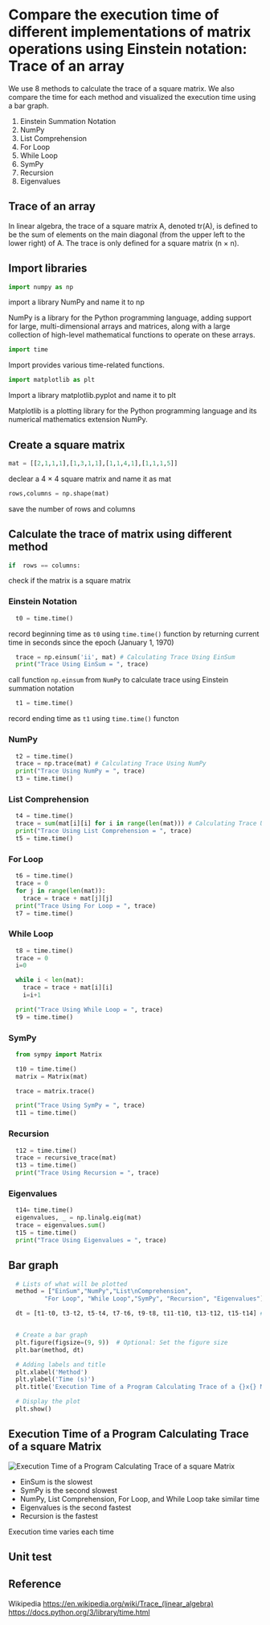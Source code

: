 # Compare the execution time of different implementations of matrix operations using Einstein notation: Trace of an array

We use 8 methods to calculate the trace of a square matrix. We also compare the time for each method and visualized the execution time using a bar graph. 
1. Einstein Summation Notation
2. NumPy
3. List Comprehension
4. For Loop
5. While Loop
6. SymPy 
7. Recursion
8. Eigenvalues
 

## Trace of an array

In linear algebra, the trace of a square matrix A, denoted tr(A), is defined to be the sum of elements on the main diagonal (from the upper left to the lower right) of A. The trace is only defined for a square matrix (n × n).


## Import libraries
```python
import numpy as np
```
import a library NumPy and name it to np

NumPy is a library for the Python programming language, adding support for large, multi-dimensional arrays and matrices, along with a large collection of high-level mathematical functions to operate on these arrays.

```python
import time
```

Import provides various time-related functions.

```python
import matplotlib as plt
```
Import a library matplotlib.pyplot and name it to plt

Matplotlib is a plotting library for the Python programming language and its numerical mathematics extension NumPy.


## Create a square matrix
```python
mat = [[2,1,1,1],[1,3,1,1],[1,1,4,1],[1,1,1,5]]
```
declear a 4 × 4 square matrix and name it as mat

```python
rows,columns = np.shape(mat)
```
save the number of rows and columns

## Calculate the trace of matrix using different method


```python
if  rows == columns:
```
check if the matrix is a square matrix

### Einstein Notation

```python
  t0 = time.time()
```
record beginning time as `t0` using `time.time()` function by returning current time in seconds since the epoch (January 1, 1970)

```python
  trace = np.einsum('ii', mat) # Calculating Trace Using EinSum
  print("Trace Using EinSum = ", trace)
```
call function `np.einsum` from `NumPy` to calculate trace using Einstein summation notation
```python
  t1 = time.time()
```
record ending time as `t1` using `time.time()` functon





### NumPy

```python
  t2 = time.time()
  trace = np.trace(mat) # Calculating Trace Using NumPy
  print("Trace Using NumPy = ", trace)
  t3 = time.time()
```


### List Comprehension
```python
  t4 = time.time()
  trace = sum(mat[i][i] for i in range(len(mat))) # Calculating Trace Using List Comprehension
  print("Trace Using List Comprehension = ", trace)
  t5 = time.time()
```


### For Loop


```python
  t6 = time.time()
  trace = 0
  for j in range(len(mat)):
    trace = trace + mat[j][j]
  print("Trace Using For Loop = ", trace)
  t7 = time.time()
```



### While Loop

```python
  t8 = time.time()
  trace = 0
  i=0

  while i < len(mat):
    trace = trace + mat[i][i]
    i=i+1

  print("Trace Using While Loop = ", trace)
  t9 = time.time()
```



### SymPy

```python
  from sympy import Matrix

  t10 = time.time()
  matrix = Matrix(mat)

  trace = matrix.trace()

  print("Trace Using SymPy = ", trace)
  t11 = time.time()
```

### Recursion

```python
  t12 = time.time()
  trace = recursive_trace(mat)
  t13 = time.time()
  print("Trace Using Recursion = ", trace)
```



### Eigenvalues

```python
  t14= time.time()
  eigenvalues, _ = np.linalg.eig(mat)
  trace = eigenvalues.sum()
  t15 = time.time()
  print("Trace Using Eigenvalues = ", trace)
```

## Bar graph
```python
  # Lists of what will be plotted
  method = ["EinSum","NumPy","List\nComprehension",
          "For Loop", "While Loop","SymPy", "Recursion", "Eigenvalues"] # List of Methods Used

  dt = [t1-t0, t3-t2, t5-t4, t7-t6, t9-t8, t11-t10, t13-t12, t15-t14] # Time it took for each method


  # Create a bar graph
  plt.figure(figsize=(9, 9))  # Optional: Set the figure size
  plt.bar(method, dt)

  # Adding labels and title
  plt.xlabel('Method')
  plt.ylabel('Time (s)')
  plt.title('Execution Time of a Program Calculating Trace of a {}x{} Matrix'.format(rows,rows))

  # Display the plot
  plt.show()
```


## Execution Time of a Program Calculating Trace of a square Matrix

![Execution Time of a Program Calculating Trace of a square Matrix](Execution%20Time.png)




- EinSum is the slowest
- SymPy is the second slowest
- NumPy, List Comprehension, For Loop, and While Loop take similar time
- Eigenvalues is the second fastest
- Recursion is the fastest

Execution time varies each time




## Unit test


## Reference
Wikipedia
https://en.wikipedia.org/wiki/Trace_(linear_algebra)
https://docs.python.org/3/library/time.html

